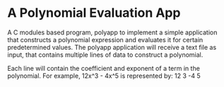 # A Polynomial Evaluation App

A C modules based program, polyapp to implement a simple application that constructs a polynomial expression and evaluates it for certain predetermined values. The polyapp application will receive a text file as input, that contains multiple lines of data to construct a polynomial.

Each line will contain the coefficient and exponent of a term in the polynomial. For example, 12x^3 - 4x^5 is represented by:
12 3
-4 5
